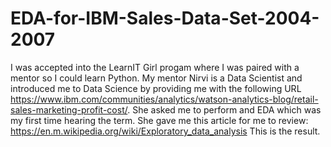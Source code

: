 # EDA-for-IBM-Sales-Data-Set-2004-2007
I was accepted into the LearnIT Girl progam where I was paired with a mentor so I could learn Python. My mentor Nirvi is a Data Scientist and introduced me to Data Science by providing me with the following URL https://www.ibm.com/communities/analytics/watson-analytics-blog/retail-sales-marketing-profit-cost/.
She asked me to perform and EDA which was my first time hearing the term. She gave me this article for me to review: https://en.m.wikipedia.org/wiki/Exploratory_data_analysis
This is the result. 
